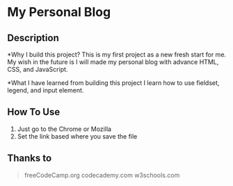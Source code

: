 # My Personal Blog

## Description
*Why I build this project?
This is my first project as a new fresh start for me. My wish in the future is
I will made my personal blog with advance HTML, CSS, and JavaScript.

*What I have learned from building this project
I learn how to use fieldset, legend, and input element. 

## How To Use
1. Just go to the Chrome or Mozilla
2. Set the link based where you save the file

## Thanks to
> freeCodeCamp.org
> codecademy.com
> w3schools.com



